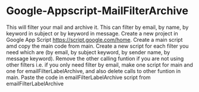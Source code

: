 # Google-Appscript-MailFilterArchive
This will filter your mail and archive it. This can filter by email, by name, by keyword in subject or by keyword in message.
Create a new project in Google App Script https://script.google.com/home.
Create a main script amd copy the main code from main.
Create a new script for each filter you need which are (by email, by subject keyword, by sender name, by message keyword).
Remove the other calling funtion if you are not using other filters i.e. if you only need filter by email, make one script for main and one for emailFilterLabelArchive, and also delete calls to other funtion in main.
Paste the code in emailFilterLabelArchive script from emailFilterLabelArchive
